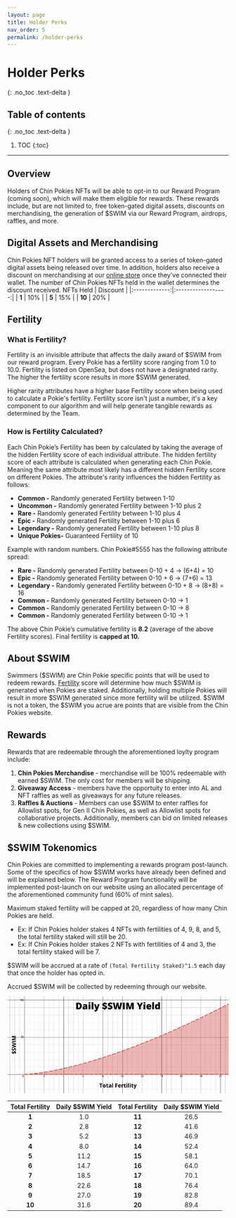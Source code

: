 ```yaml
---
layout: page
title: Holder Perks
nav_order: 5
permalink: /holder-perks
---
```

# Holder Perks
{: .no_toc .text-delta }

## Table of contents
{: .no_toc .text-delta }
1. TOC
{:toc}
---

## Overview
Holders of Chin Pokies NFTs will be able to opt-in to our Reward Program (coming soon), which will make them eligible for rewards. These rewards include, but are not limited to, free token-gated digital assets, discounts on merchandising, the generation of $SWIM via our Reward Program, airdrops, raffles, and more.

## Digital Assets and Merchandising
Chin Pokies NFT holders will be granted access to a series of token-gated digital assets being released over time.
In addition, holders also receive a discount on merchandising at our [online store](https://shop.chinpokies.com) once they've connected their wallet. The number of Chin Pokies NFTs held in the wallet determines the discount received. 
NFTs Held        | Discount  | 
|:-------------:|:------------------:|
| **1** | 10% | 
| **5** | 15% |
| **10** | 20% |

## Fertility

### What is Fertility?

Fertility is an invisible attribute that affects the daily award of $SWIM from our reward program. 
Every Pokie has a fertility score ranging from 1.0 to 10.0. 
Fertility is listed on OpenSea, but does not have a designated rarity. 
The higher the fertility score results in more \$SWIM generated. 

Higher rarity attributes have a higher base Fertility score when being used to calculate a Pokie's fertility.
Fertility score isn't just a number, it's a key component to our algorithm and will help generate tangible rewards as determined by the Team.

### How is Fertility Calculated?

Each Chin Pokie’s Fertility has been by calculated by taking the average of the hidden Fertility score of each individual attribute.
The hidden fertility score of each attribute is calculated when generating each Chin Pokie. Meaning the same attribute most likely has a different hidden Fertility score on different Pokies. The attribute's rarity influences the hidden Fertility as follows:
- **Common -** Randomly generated Fertility between 1-10
- **Uncommon -** Randomly generated Fertility between 1-10 plus 2
- **Rare -** Randomly generated Fertility between 1-10  plus 4
- **Epic -** Randomly generated Fertility between 1-10 plus 6
- **Legendary -** Randomly generated Fertility between 1-10 plus 8
- **Unique Pokies-** Guaranteed Fertility of 10

Example with random numbers.
Chin Pokie#5555 has the following attribute spread:
 - **Rare -**  Randomly generated Fertility between 0-10 + 4 -> (6+4) = 10
 - **Epic -** Randomly generated Fertility between 0-10 + 6 -> (7+6) = 13
 - **Legendary -** Randomly generated Fertility between 0-10 + 8 -> (8+8) = 16
 - **Common -** Randomly generated Fertility between 0-10 -> 1
 - **Common -** Randomly generated Fertility between 0-10 -> 8
 - **Common -** Randomly generated Fertility between 0-10 -> 1
 
The above Chin Pokie’s cumulative fertility is **8.2** (average of the above Fertility scores). 
Final fertility is **capped at 10.** 

## About \$SWIM
Swimmers (\$SWIM) are Chin Pokie specific points that will be used to redeem rewards. [Fertility](/attribute-breakdown#fertility) score will determine how much \$SWIM is generated when Pokies are staked. Additionally, holding multiple Pokies will result in more \$SWIM generated since more fertility will be utilized. \$SWIM is not a token, the $SWIM you acrue are points that are visible from the Chin Pokies website.

## Rewards
Rewards that are redeemable through the aforementioned loylty program include:
1. **Chin Pokies Merchandise** -  merchandise will be 100% redeemable with earned \$SWIM. The only cost for members will be shipping.
2. **Giveaway Access** - members have the opportuity to enter into AL and NFT raffles as well as giveaways for any future releases.
3. **Raffles & Auctions** - Members can use \$SWIM to enter raffles for Allowlist spots, for Gen II Chin Pokies, as well as Allowlist spots for collaborative projects. Additionally, members can bid on limited releases & new collections using \$SWIM.

## \$SWIM Tokenomics
Chin Pokies are committed to implementing a rewards program post-launch. Some of the specifics of how $SWIM works have already been defined and will be explained below. The Reward Program functionality will be implemented post-launch on our website using an allocated percentage of the aforementioned community fund (60% of mint sales).


Maximum staked fertility will be capped at 20, regardless of how many Chin Pokies are held.
- Ex: If Chin Pokies holder stakes 4 NFTs with fertilities of 4, 9, 8, and 5, the total fertility staked will still be 20. 
- Ex: If Chin Pokies holder stakes 2 NFTs with fertilities of 4 and 3,  the total fertility staked will be 7.

\$SWIM will be accrued at a rate of `(Total Fertility Staked)^1.5` each day that once the holder has opted in.

Accrued $SWIM will be collected by redeeming through our website.

![](../assets/images/fertility-chart.png)

| Total Fertility        | Daily \$SWIM Yield  | Total Fertility        | Daily \$SWIM Yield   |
|:-------------:|:------------------:|:-------------:|:------------------:|
| **1** | 1.0 | **11** | 26.5 |
| **2** | 2.8 | **12** | 41.6 |
| **3** | 5.2 | **13** | 46.9 |
| **4** | 8.0 | **14** | 52.4 |
| **5** | 11.2 | **15** | 58.1 |
| **6** | 14.7 | **16** | 64.0 |
| **7** | 18.5 | **17** | 70.1 |
| **8** | 22.6 | **18** | 76.4 |
| **9** | 27.0 | **19** | 82.8 |
| **10** | 31.6 | **20** | 89.4 |


